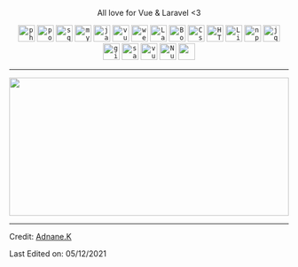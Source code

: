 <p align="center">
All love for Vue & Laravel <3 
</p>

<p align="center">
<code><img width="30" src="https://img.icons8.com/dusk/64/000000/php-logo.png" alt="php"/></code>
<code><img width="30" src="https://img.icons8.com/color/48/000000/postgreesql.png" alt="postgreesql"/></code>
<code><img width="30" src="https://img.icons8.com/color/48/000000/sql.png" alt="sql"/></code>
<code><img width="30" src="https://img.icons8.com/color/48/000000/mysql-logo.png" alt="mysql"/></code>
<code><img width="30" src="https://img.icons8.com/color/48/000000/javascript.png" alt="javascript"/></code>
<code><img width="30" src="https://img.icons8.com/color/48/000000/vue-js.png" alt="vueJS"/></code>
<code><img width="30" src="https://img.icons8.com/dusk/64/000000/webpack.png" alt="webpack"/></code>
<code><img width="30" src="https://img.icons8.com/fluent/48/000000/laravel.png" alt="Laravel"/></code>
<code><img width="30" src="https://img.icons8.com/color/48/000000/bootstrap.png"alt="Bootstrap"/></code>
<code><img width="30" src="https://img.icons8.com/color/48/000000/css3.png" alt="Css"/></code>
<code><img width="30" src="https://img.icons8.com/dusk/48/000000/html-5.png" alt="HTML5"/></code>
<code><img width="30" src="https://img.icons8.com/color/48/000000/linux.png" alt="Linux"/></code>
<code><img width="30" src="https://img.icons8.com/color/48/000000/npm.png" alt="npm"/></code>
<code><img width="30" src="https://img.icons8.com/ios-filled/50/000000/jquery.png" alt="jquery" /></code>
<code><img width="30" src="https://img.icons8.com/windows/32/000000/git-squared.png" alt="git" /></code>  
<code><img width="30" src="https://img.icons8.com/color/48/000000/sass.png" alt="sass" /></code>  
<code><img width="30" src="https://img.icons8.com/windows/32/000000/vuetify.png" alt="vuetify" /></code>  
<code><img width="30" src="https://img.icons8.com/external-tal-revivo-shadow-tal-revivo/48/000000/external-nuxt-js-a-free-and-open-source-web-application-framework-logo-shadow-tal-revivo.png" alt="NuxtJs" /></code>
<code><img width="30" src="https://img.icons8.com/color/48/000000/pug.png" /></code>  
</p>

---
<p align="center">
<img width="100%" height="250px" src="https://github-readme-stats.vercel.app/api?username=adnane-ka&show_icons=true&title_color=ffc857&icon_color=8ac926&text_color=daf7dc&bg_color=151515&hide=["stars"]&count_private=true" align = "center"/>
</p>

----
Credit: [Adnane.K](https://github.com/adnane-ka)

Last Edited on: 05/12/2021

